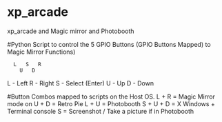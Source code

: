 # xp_arcade
xp_arcade and Magic mirror and Photobooth


#Python Script to control the 5 GPIO Buttons
      (GPIO Buttons Mapped) to Magic Mirror Functions)
      
      L   S   R
        U   D
        
   L - Left 
   R - Right
   S - Select (Enter)
   U - Up 
   D - Down 
   
#Button Combos mapped to scripts on the Host OS. 
      L + R     = Magic Mirror mode on
      U + D     = Retro Pie
      L + U     = Photobooth
      S + U + D = X Windows + Terminal console 
      S         = Screenshot / Take a picture if in Photobooth

         
